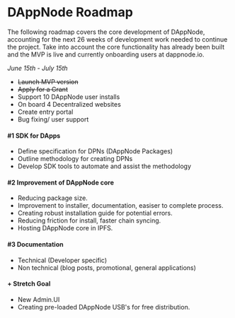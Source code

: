 # DAppNode Roadmap 

The following roadmap covers the core development of DAppNode, accounting for the next 26 weeks of development work needed to continue the project. Take into account the core functionality has already been built and the MVP is live and currently onboarding users at dappnode.io.  


_June 15th - July 15th_
* ~~Launch MVP version~~ 
* ~~Apply for a Grant~~
* Support 10 DAppNode user installs
* On board 4 Decentralized websites
* Create entry portal
* Bug fixing/ user support 

#### #1 SDK for DApps
- Define specification for DPNs (DAppNode Packages)
- Outline methodology for creating DPNs 
- Develop SDK tools to automate and assist the methodology 



#### #2 Improvement of DAppNode core
- Reducing package size. 
- Improvement to installer, documentation, easiser to complete process. 
- Creating robust installation guide for potential errors. 
- Reducing friction for install, faster chain syncing. 
- Hosting DAppNode core in IPFS. 



#### #3 Documentation
- Technical (Developer specific)
- Non technical (blog posts, promotional, general applications)



#### + Stretch Goal 
 - New Admin.UI
 - Creating pre-loaded DAppNode USB's for free distribution. 



